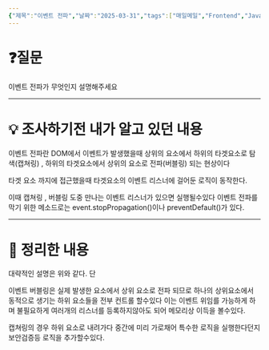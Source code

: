 ```yaml
---
{"제목":"이벤트 전파","날짜":"2025-03-31","tags":["매일메일","Frontend","JavaScript"],"dg-publish":true,"permalink":"/매일메일/25년3월/이벤트 전파/","dgPassFrontmatter":true,"updated":"2025-04-11T00:59:12.684+09:00"}
---
```


# ❓질문

이벤트 전파가 무엇인지 설명해주세요

---
# 💡 조사하기전 내가 알고 있던 내용

이벤트 전파란 DOM에서 이벤트가 발생했을때 상위의 요소에서 하위의 타겟요소로 탐색(캡쳐링) , 하위의 타겟요소에서 상위의 요소로 전파(버블링) 되는 현상이다

타겟 요소 까지에 접근했을때 타겟요소의 이벤트 리스너에 걸어둔 로직이 동작한다.

이때 캡쳐링 , 버블링 도중 만나는 이벤트 리스너가 있으면 실행될수있다
이벤트 전파를 막기 위한 메소드로는 event.stopPropagation()이나 preventDefault()가 있다.

---
# 🏫 정리한 내용

대략적인 설명은 위와 같다. 단

이벤트 버블링은 실제 발생한 요소에서 상위 요소로 전파 되므로 하나의 상위요소에서 동적으로 생기는 하위 요소들을 전부 컨트롤 할수있다 이는 이벤트 위임를 가능하게 하며 불필요하게 여러개의 리스너를 등록하지않아도 되어 메모리상 이득을 볼수있다.

캡쳐링의 경우 하위 요소로 내려가다 중간에 미리 가로채어 특수한 로직을 실행한다던지 보안검증등 로직을 추가할수있다.
